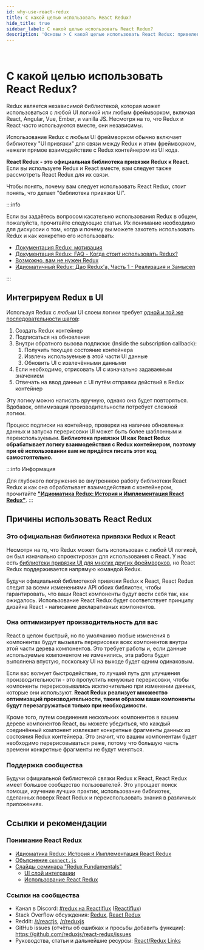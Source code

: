 ```yaml
---
id: why-use-react-redux
title: С какой целью использовать React Redux?
hide_title: true
sidebar_label: С какой целью использовать React Redux?
description: 'Основы > С какой целью использовать React Redux: привелегии использования React Redux в React приложении'
---
```


&nbsp;

# С какой целью использовать React&nbsp;Redux?

<!-- Redux itself is a standalone library that can be used with any UI layer or framework, including React, Angular, Vue, Ember, and vanilla JS. Although Redux and React are commonly used together, they are independent of each other. -->
Redux является независимой библиотекой, которая может использоваться с любой UI логикой или любым фреймворком, включая React, Angular, Vue, Ember, и vanilla JS. Несмотря на то, что Redux и React часто используются вместе, они независимы.

<!-- If you are using Redux with any kind of UI framework, you will normally use a "UI binding" library to tie Redux together with your UI framework, rather than directly interacting with the store from your UI code. -->
Использование Redux с любым UI фреймворком обычно включает библиотеку "UI привязки" для связи между Redux и этим фреймворком, нежели прямое взаимодействие с Redux контейнером из UI кода.

<!-- **React Redux is the official Redux UI binding library for React**. If you are using Redux and React together, you should also use React Redux to bind these two libraries. -->
**React Redux - это официальная библиотека привязки Redux к React**. Если вы используете Redux и React вместе, вам следует также рассмотреть React Redux для их связи.

<!-- To understand why you should use React Redux, it may help to understand what a "UI binding library" does. -->
Чтобы понять, почему вам следует использовать React Redux, стоит понять, что делает "библиотека привязки UI".

:::info

<!-- If you have questions about whether you should use Redux in general, please see these articles for discussion of when and why you might want to use Redux, and how it's intended to be used: -->
Если вы задаётесь вопросом касательно использования Redux в общем, пожалуйста, прочитайте следующие статьи. Их понимание необходимо для дискуссии о том, когда и почему вы можете захотеть использовать Redux и как конкретно его использовать:

- [Документация Redux: мотивация](https://redux.js.org/introduction/motivation)
- [Документация Redux: FAQ - Когда стоит использовать Redux?](https://redux.js.org/faq/general#when-should-i-use-redux)
- [Возможно, вам не нужен Redux](https://medium.com/@dan_abramov/you-might-not-need-redux-be46360cf367)
- [Идиоматичный Redux: Дао Redux'а, Часть 1 - Реализация и Замысел](https://blog.isquaredsoftware.com/2017/05/idiomatic-redux-tao-of-redux-part-1/)

:::

## Интегрируем Redux в UI

<!-- Using Redux with _any_ UI layer requires [the same consistent set of steps](https://blog.isquaredsoftware.com/presentations/workshops/redux-fundamentals/ui-layer.html#/4): -->
Используя Redux с _любым_ UI слоем логики требует [одной и той же последовательности шагов](https://blog.isquaredsoftware.com/presentations/workshops/redux-fundamentals/ui-layer.html#/4):


<!-- 1. Create a Redux store
2. Subscribe to updates
3. Inside the subscription callback:
   1. Get the current store state
   2. Extract the data needed by this piece of UI
   3. Update the UI with the data
4. If necessary, render the UI with initial state
5. Respond to UI inputs by dispatching Redux actions -->
1. Создать Redux контейнер
2. Подписаться на обновления
3. Внутри обратного вызова подписки: (Inside the subscription callback):
   1. Получить текущее состояние контейнера
   2. Извлечь используемые в этой части UI данные
   3. Обновить UI с извлечёнными данными
4. Если необходимо, отрисовать UI с изначально задаваемым значением
5. Отвечать на ввод данные с UI путём отправки действий в Redux контейнер

<!-- While it is possible to write this logic by hand, doing so would become very repetitive. In addition, optimizing UI performance would require complicated logic. -->
Эту логику можно написать вручную, однако она будет повторяться. Вдобавок, оптимизация производительности потребует сложной логики.

<!-- The process of subscribing to the store, checking for updated data, and triggering a re-render can be made more generic and reusable. **A UI binding library like React Redux handles the store interaction logic, so you don't have to write that code yourself.** -->
Процесс подписки на контейнер, проверки на наличие обновленых данных и запуска перерисовки UI может быть более шаблонным и переиспользуемым. **Библиотека привязки UI как React Redux обрабатывает логику взаимодействия с Redux контейнером, поэтому при её использовании вам не придётся писать этот код самостоятельно.**


:::info Информация

<!-- For a deeper look at how React Redux works internally and how it handles the store interaction for you, see **[Idiomatic Redux: The History and Implementation of React Redux](https://blog.isquaredsoftware.com/2018/11/react-redux-history-implementation/)**. -->
Для глубокого погружения во внутреннюю работу библиотеки React Redux и как она обрабатывает взаимодействия с контейнером, прочитайте **["Идиоматика Redux: История и Имплементация React Redux"](https://blog.isquaredsoftware.com/2018/11/react-redux-history-implementation/)**.
:::

## Причины использовать React Redux

### Это официальная библиотека привязки Redux к React

<!-- While Redux can be used with any UI layer, it was originally designed and intended for use with React. There are [UI binding layers for many other frameworks](https://redux.js.org/introduction/ecosystem#library-integration-and-bindings), but React Redux is maintained directly by the Redux team. -->
Несмотря на то, что Redux может быть использован с любой UI логикой, он был изначально спроектирован для использования с React. У нас есть [библиотеки привязки UI для многих других фреймворков](https://redux.js.org/introduction/ecosystem#library-integration-and-bindings), но React Redux поддерживается напрямую командой Redux.

<!-- As the official Redux binding for React, React Redux is kept up-to-date with any API changes from either library, to ensure that your React components behave as expected. Its intended usage adopts the design principles of React - writing declarative components. -->
Будучи официальной библиотекой привязки Redux к React, React Redux следит за всеми изменениями API обоих библиотек, чтобы гарантировать, что ваши React компоненты будут вести себя так, как ожидалось. Использование React Redux будет соответствует принципу дизайна React - написание декларативных компонентов.

### Она оптимизирует производительность для вас

<!-- React is generally fast, but by default any updates to a component will cause React to re-render all of the components inside that part of the component tree. This does require work, and if the data for a given component hasn't changed, then re-rendering is likely some wasted effort because the requested UI output would be the same. -->
React в целом быстрый, но по умолчанию любые изменения в компонентах будут вызывать перерисовки всех компонентов внутри этой части дерева компонентов. Это требует работы и, если данные используемые компонентом не изменились, эта работа будет выполнена впустую, поскольку UI на выходе будет одним одинаковым.

<!-- If performance is a concern, the best way to improve performance is to skip unnecessary re-renders, so that components only re-render when their data has actually changed. **React Redux implements many performance optimizations internally, so that your own component only re-renders when it actually needs to.** -->
Если вас волнует быстродействие, то лучший путь для улучшения производительности - это пропустить ненужные перерисовки, чтобы компоненты перерисовывались исключительно при изменении данных, которые они используют. **React Redux реализует множество оптимизаций производительности, таким образом ваши компоненты будут перезагружаться только при необходимости.**


<!-- In addition, by connecting multiple components in your React component tree, you can ensure that each connected component only extracts the specific pieces of data from the store state that are needed by that component. This means that your own component will need to re-render less often, because most of the time those specific pieces of data haven't changed. -->
Кроме того, путем соединения нескольких компонентов в вашем дереве компонентов React, вы можете убедиться, что каждый соединённый компонент извлекает конкретные фрагменты данных из состояния Redux контейнера. Это значит, что вашим компонентам будет необходимо перерисовываться реже, потому что большую часть времени конкретные фрагменты не будут меняться.

### Поддержка сообщества

Будучи официальной библиотекой связки Redux к React, React Redux имеет большое сообщество пользователей. Это упрощает поиск помощи, изучение лучших практик, использование библиотек, сделанных поверх React Redux и переиспользовать знания в различных приложениях.

## Ссылки и рекомендации

### Понимание React Redux

- [Идиоматика Redux: История и Имплементация React Redux](https://blog.isquaredsoftware.com/2018/11/react-redux-history-implementation/)
- [Объяснение `connect.js`](https://gist.github.com/gaearon/1d19088790e70ac32ea636c025ba424e)
- [Слайды семинара "Redux Fundamentals"](https://blog.isquaredsoftware.com/2018/06/redux-fundamentals-workshop-slides/)
  - [UI слой интеграции](https://blog.isquaredsoftware.com/presentations/workshops/redux-fundamentals/ui-layer.html)
  - [Использование React Redux](https://blog.isquaredsoftware.com/presentations/workshops/redux-fundamentals/react-redux.html)

### Ссылки на сообщества

- Канал в Discord: [#redux на Reactiflux](https://discord.gg/0ZcbPKXt5bZ6au5t) ([Reactiflux](https://reactiflux.com))
- Stack Overflow обсуждения: [Redux](https://stackoverflow.com/questions/tagged/redux), [React Redux](https://stackoverflow.com/questions/tagged/redux)
- Reddit: [/r/reactjs](https://www.reddit.com/r/reactjs/), [/r/reduxjs](https://www.reddit.com/r/reduxjs/)
- GitHub issues (отчёты об ошибках и просьбы добавить функции): https://github.com/reduxjs/react-redux/issues
- Руководства, статьи и дальнейшие ресурсы: [React/Redux Links](https://github.com/markerikson/react-redux-links)
